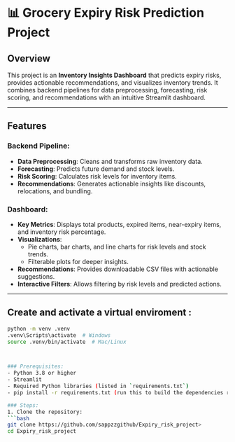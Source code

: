 # 📊 Grocery Expiry Risk Prediction Project


## Overview
This project is an **Inventory Insights Dashboard** that predicts expiry risks, provides actionable recommendations, and visualizes inventory trends. It combines backend pipelines for data preprocessing, forecasting, risk scoring, and recommendations with an intuitive Streamlit dashboard.

---

## Features
### Backend Pipeline:
- **Data Preprocessing**: Cleans and transforms raw inventory data.
- **Forecasting**: Predicts future demand and stock levels.
- **Risk Scoring**: Calculates risk levels for inventory items.
- **Recommendations**: Generates actionable insights like discounts, relocations, and bundling.

### Dashboard:
- **Key Metrics**: Displays total products, expired items, near-expiry items, and inventory risk percentage.
- **Visualizations**:
  - Pie charts, bar charts, and line charts for risk levels and stock trends.
  - Filterable plots for deeper insights.
- **Recommendations**: Provides downloadable CSV files with actionable suggestions.
- **Interactive Filters**: Allows filtering by risk levels and predicted actions.

---

## Create and activate a virtual enviroment :
   ```bash
   python -m venv .venv
   .venv\Scripts\activate  # Windows
   source .venv/bin/activate  # Mac/Linux



### Prerequisites:
- Python 3.8 or higher
- Streamlit
- Required Python libraries (listed in `requirements.txt`)
- pip install -r requirements.txt (run this to build the dependencies required)

### Steps:
1. Clone the repository:
   ```bash
   git clone https://github.com/sappzzgithub/Expiry_risk_project>
   cd Expiry_risk_project
